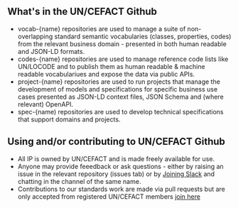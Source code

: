 ## What's in the UN/CEFACT Github

* vocab-{name} repositories are used to manage a suite of non-overlapping standard semantic vocabularies (classes, properties, codes) from the relevant business domain - presented in both human readable and JSON-LD formats. 
* codes-{name} repositories are used to manage reference code lists like UN/LOCODE and to publish them as human readable & machine readable vocabulariues and expose the data via public APIs.
* project-{name} repositories are used to run projects that manage the development of models and specifications for specific business use cases presented as JSON-LD context files, JSON Schema and (where relevant) OpenAPI. 
* spec-{name) repositories are used to develop technical specifications that support domains and projects.

## Using and/or contributing to UN/CEFACT Github

* All IP is owned by UN/CEFACT and is made freely available for use.
* Anyone may provide feeedback or ask questions - either by raising an issue in the relevant repository (issues tab) or by [Joining Slack](https://join.slack.com/t/uncefact/shared_invite/zt-1d7hd0js1-sS1Xgk8DawQD9VgRvy1QHQ) and chatting in the channel of the same name.
* Contributions to our standards work are made via pull requests but are only accepted from registered UN/CEFACT members [join here](https://uncefact.unece.org/display/uncefactpublic/UNCEFACT+Expert+Registration)
